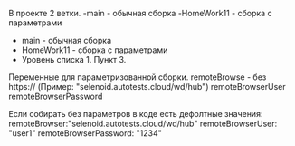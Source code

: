 В проекте 2 ветки.
-main - обычная сборка
-HomeWork11 - сборка с параметрами 


- main - обычная сборка
- HomeWork11 - сборка с параметрами 
- Уровень списка 1. Пункт 3.


Переменные для параметризованной сборки. 
remoteBrowse - без https:// (Пример: "selenoid.autotests.cloud/wd/hub")
remoteBrowserUser
remoteBrowserPassword

Если собирать без параметров в коде есть дефолтные значения:
remoteBrowser:"selenoid.autotests.cloud/wd/hub"
remoteBrowserUser: "user1"
remoteBrowserPassword: "1234"
